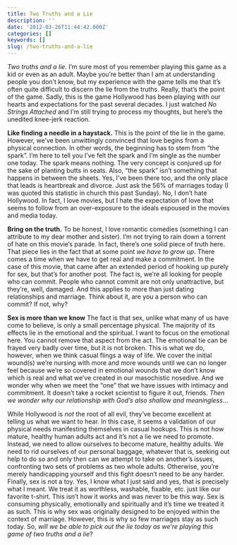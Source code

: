 ```yaml
---
title: Two Truths and a Lie
description: ''
date: '2012-03-26T11:44:42.000Z'
categories: []
keywords: []
slug: /two-truths-and-a-lie
---
```


_Two truths and a lie_. I’m sure most of you remember playing this game as a kid or even as an adult. Maybe you’re better than I am at understanding people you don’t know, but my experience with the game tells me that it’s often quite difficult to discern the lie from the truths. Really, that’s the point of the game. Sadly, this is the game Hollywood has been playing with our hearts and expectations for the past several decades. I just watched _No Strings Attached_ and I’m still trying to process my thoughts, but here’s the unedited knee-jerk reaction.

**Like finding a needle in a haystack.** This is the point of the lie in the game. However, we’ve been unwittingly convinced that love begins from a physical connection. In other words, the beginning has to stem from “the spark”. I’m here to tell you I’ve felt the spark and I’m single as the number one today. The spark means nothing. The very concept is conjured up for the sake of planting butts in seats. Also, “the spark” isn’t something that happens in between the sheets. Yes, I’ve been there too, and the only place that leads is heartbreak and divorce. Just ask the 56% of marriages today (I was quoted this statistic in church this past Sunday). No, I don’t hate Hollywood. In fact, I love movies, but I hate the expectation of love that seems to follow from an over-exposure to the ideals espoused in the movies and media today.

**Bring on the truth.** To be honest, I love romantic comedies (something I can attribute to my dear mother and sister). I’m not trying to rain down a torrent of hate on this movie’s parade. In fact, there’s one solid piece of truth here. That piece lies in the fact that at some point _we have to grow up_. There comes a time when we have to get real and make a commitment. In the case of this movie, that came after an extended period of hooking up purely for sex, but that’s for another post. The fact is, we’re all looking for people who can commit. People who cannot commit are not only unattractive, but they’re, well, damaged. And this applies to more than just dating relationships and marriage. Think about it, are you a person who can commit? If not, why?

**Sex is more than we know** The fact is that sex, unlike what many of us have come to believe, is only a small percentage physical. The majority of its effects lie in the emotional and the spiritual. I want to focus on the emotional here. You cannot remove that aspect from the act. The emotional tie can be frayed very badly over time, but it is not broken. This is what we do, however, when we think casual flings a way of life. We cover the initial wound(s) we’re nursing with more and more wounds until we can no longer feel because we’re so covered in emotional wounds that we don’t know which is real and what we’ve created in our masochistic nosedive. And we wonder why when we meet the “one” that we have issues with intimacy and commitment. It doesn’t take a rocket scientist to figure it out, friends. _Then we wonder why our relationship with God’s also shallow and meaningless_…

While Hollywood is _not_ the root of all evil, they’ve become excellent at telling us what we want to hear. In this case, it seems a validation of our physical needs manifesting themselves in casual hookups. This is not how mature, healthy human adults act and it’s not a lie we need to promote. Instead, we need to allow ourselves to become mature, healthy adults. We need to rid ourselves of our personal baggage, whatever that is, seeking out help to do so and only then can we attempt to take on another’s issues, confronting two sets of problems as two whole adults. Otherwise, you’re merely handicapping yourself and this fight doesn’t need to be any harder. Finally, sex is not a toy. Yes, I know what I just said and yes, that is precisely what I meant. We treat it as worthless, washable, fixable, etc. just like our favorite t-shirt. This isn’t how it works and was never to be this way. Sex is consuming physically, emotionally and spiritually and it’s time we treated it as such. This is why sex was originally designed to be enjoyed within the context of marriage. However, this is why so few marriages stay as such today. So, _will we be able to pick out the lie today as we’re playing this game of two truths and a lie_?